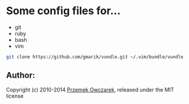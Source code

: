 Some config files for...
========================
- git
- ruby
- bash
- vim

```bash
git clone https://github.com/gmarik/vundle.git ~/.vim/bundle/vundle
```

Author:
------
Copyright (c) 2010-2014 [Przemek Owczarek](http://twitter.com/powczarek), released under the MIT license
